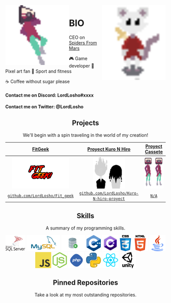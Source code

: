 <img align='left' src='https://github.com/LordLosho/LordLosho/blob/master/Sprites/Attack.gif' width='200"'>  
<img align='right' src='https://github.com/LordLosho/LordLosho/blob/master/Sprites/Mouse.gif' width='200"'>  

# BIO
CEO on [Spiders From Mars](https://twitter.com/SpidersMarsStu)  

🎮 Game developer 👾 Pixel art fan 🏀 Sport and fitness
  
☕ Coffee without sugar please

#### Contact me on Discord: LordLosho#xxxx
#### Contact me on Twitter: @LordLosho

<h2 align="center">Projects</h2>
<p align="center">We'll begin with a spin traveling in the world of my creation!</p>

| <a href="https://github.com/LordLosho/Fit_geek" target="_blank">**FitGeek**</a> | <a href="https://github.com/LordLosho/Kuro-N-hiro-proyect" target="_blank">**Proyect Kuro N Hiro**</a> | <a href="google.com" target="_blank">**Proyect Cassete**</a> | 
| :---: | :---: | :---: |
| <img align='center' src='https://github.com/LordLosho/LordLosho/blob/master/projects/FitGeek.png?raw=true' height='100px'> | <img align='center' src='https://github.com/LordLosho/LordLosho/blob/master/Sprites/Kuronhiro.png' height='100px'> | <img align='center' src='https://github.com/LordLosho/LordLosho/blob/master/projects/Cassete.png?raw=true' height='100px'>  
| <a href="https://github.com/LordLosho/Fit_geek" target="_blank">`github.com/LordLosho/Fit_geek`</a> | <a href="https://github.com/LordLosho/Kuro-N-hiro-proyect" target="_blank">`github.com/LordLosho/Kuro-N-hiro-proyect`</a> | <a href="http://google.com" target="_blank">`N/A`</a> 


<h2 align="center">Skills</h2>
<p align="center">A summary of my programming skills.</p>

<p align="center">
  <img src='https://github.com/LordLosho/LordLosho/blob/master/skills/MSql.png?raw=true' height='50px'>
  <img src='https://github.com/LordLosho/LordLosho/blob/master/skills/MySQL.png' height='50px'>
  <img src='https://github.com/LordLosho/LordLosho/blob/master/skills/Oracle.png' height='50px'>
  <img src='https://github.com/LordLosho/LordLosho/blob/master/skills/cpp.png' height='50px'>
  <img src='https://github.com/LordLosho/LordLosho/blob/master/skills/csharp.png' height='50px'>
  <img src='https://github.com/LordLosho/LordLosho/blob/master/skills/css.png?raw=true' height='50px'>
  <img src='https://github.com/LordLosho/LordLosho/blob/master/skills/html.png' height='50px'>
  <img src='https://github.com/LordLosho/LordLosho/blob/master/skills/java.png' height='50px'>
  <img src='https://github.com/LordLosho/LordLosho/blob/master/skills/javascript.jpg' height='50px'>
  <img src='https://github.com/LordLosho/LordLosho/blob/master/skills/nodejs.png' height='50px'>
  <img src='https://github.com/LordLosho/LordLosho/blob/master/skills/php.png' height='50px'>
  <img src='https://github.com/LordLosho/LordLosho/blob/master/skills/python.png' height='50px'>
  <img src='https://github.com/LordLosho/LordLosho/blob/master/skills/react.png' height='50px'>
  <img src='https://github.com/LordLosho/LordLosho/blob/master/skills/unity.png' height='50px'>
</p>


<h2 align="center">Pinned Repositories</h2>
<p align="center">Take a look at my most outstanding repositories.</p>
